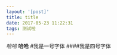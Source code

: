 ```yaml
---
layout: '[post]'
title: title
date: 2017-05-23 11:22:31
tags: 测试啦
---
```

*哈哈*
**哈哈**
#我是一号字体
####我是四号字体
